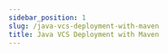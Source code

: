 ```yaml
---
sidebar_position: 1
slug: /java-vcs-deployment-with-maven
title: Java VCS Deployment with Maven
---
```

